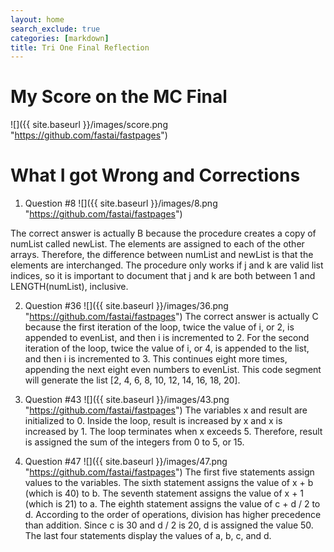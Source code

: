 ```yaml
---
layout: home
search_exclude: true
categories: [markdown]
title: Tri One Final Reflection
---
```


# My Score on the MC Final

![]({{ site.baseurl }}/images/score.png "https://github.com/fastai/fastpages")

# What I got Wrong and Corrections
1. Question #8
![]({{ site.baseurl }}/images/8.png "https://github.com/fastai/fastpages")

The correct answer is actually B because the procedure creates a copy of numList called newList. The elements are assigned to each of the other arrays. Therefore, the difference between numList and newList is that the elements are interchanged. The procedure only works if j and k are valid list indices, so it is important to document that j and k are both between 1 and LENGTH(numList), inclusive.

2. Question #36
![]({{ site.baseurl }}/images/36.png "https://github.com/fastai/fastpages")
The correct answer is actually C because the first iteration of the loop, twice the value of i, or 2, is appended to evenList, and then i is incremented to 2. For the second iteration of the loop, twice the value of i, or 4, is appended to the list, and then i is incremented to 3. This continues eight more times, appending the next eight even numbers to evenList. This code segment will generate the list [2, 4, 6, 8, 10, 12, 14, 16, 18, 20].

3. Question #43
![]({{ site.baseurl }}/images/43.png "https://github.com/fastai/fastpages")
The variables x and result are initialized to 0. Inside the loop, result is increased by x and x is increased by 1. The loop terminates when x exceeds 5. Therefore, result is assigned the sum of the integers from 0 to 5, or 15.

4. Question #47
![]({{ site.baseurl }}/images/47.png "https://github.com/fastai/fastpages")
 The first five statements assign values to the variables. The sixth statement assigns the value of x + b (which is 40) to b. The seventh statement assigns the value of x + 1 (which is 21) to a. The eighth statement assigns the value of c + d / 2 to d. According to the order of operations, division has higher precedence than addition. Since c is 30 and d / 2 is 20, d is assigned the value 50. The last four statements display the values of a, b, c, and d.
